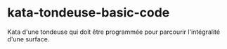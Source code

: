 # kata-tondeuse-basic-code
Kata d'une tondeuse qui doit être programmée pour parcourir l'intégralité d'une surface.
